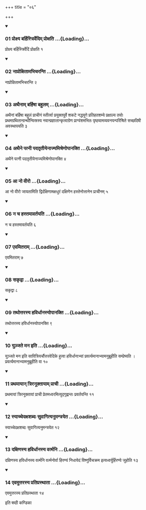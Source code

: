 +++
title = "०६"

+++

<div class="js_include" includetitle="true" newlevelforh1="3" unfilled="" url="/vedAH_yajuH/taittirIyam/sUtram/ApastambaH/shrautam/vishvAsa-prastutiH/11/06/01_proxya_barhistrirvedim_proxati.md">
<details open><summary><h3>01 प्रोक्ष्य बर्हिस्त्रिर्वेदिम् प्रोक्षति ...{Loading}...</h3></summary>

प्रोक्ष्य बर्हिस्त्रिर्वेदिं प्रोक्षति १
</details>
</div>


<div class="js_include" includetitle="true" newlevelforh1="3" unfilled="" url="/vedAH_yajuH/taittirIyam/sUtram/ApastambaH/shrautam/vishvAsa-prastutiH/11/06/02_nAproxitAmabhicharanti.md">
<details open><summary><h3>02 नाप्रोक्षितामभिचरन्ति ...{Loading}...</h3></summary>

नाप्रोक्षितामभिचरन्ति २
</details>
</div>


<div class="js_include" includetitle="true" newlevelforh1="3" unfilled="" url="/vedAH_yajuH/taittirIyam/sUtram/ApastambaH/shrautam/vishvAsa-prastutiH/11/06/03_athainAm_barhiShA_bahulam.md">
<details open><summary><h3>03 अथैनाम् बर्हिषा बहुलम् ...{Loading}...</h3></summary>

अथैनां बर्हिषा बहुलं प्राचीनं स्तीर्त्वा प्रयुक्तपूर्वे शकटे नद्धयुगे प्रतिहतशम्ये प्रक्षाल्य तयोः प्रथमग्रथितान्ग्रन्थीन्विस्रस्य नवान्प्रज्ञातान्कृत्वाग्रेण प्राग्वंशमभितः पृष्ठ्यामव्यवनयन्परिश्रिते सच्छदिषी अवस्थापयति ३
</details>
</div>


<div class="js_include" includetitle="true" newlevelforh1="3" unfilled="" url="/vedAH_yajuH/taittirIyam/sUtram/ApastambaH/shrautam/vishvAsa-prastutiH/11/06/04_athaine_patnI_padatRtIyenAjyamishreNopAnakti.md">
<details open><summary><h3>04 अथैने पत्नी पदतृतीयेनाज्यमिश्रेणोपानक्ति ...{Loading}...</h3></summary>

अथैने पत्नी पदतृतीयेनाज्यमिश्रेणोपानक्ति ४
</details>
</div>


<div class="js_include" includetitle="true" newlevelforh1="3" unfilled="" url="/vedAH_yajuH/taittirIyam/sUtram/ApastambaH/shrautam/vishvAsa-prastutiH/11/06/05_A_no_vIro.md">
<details open><summary><h3>05 आ नो वीरो ...{Loading}...</h3></summary>

आ नो वीरो जायतामिति द्विर्दक्षिणामक्षधुरं दक्षिणेन हस्तेनोत्तानेन प्राचीनम् ५
</details>
</div>


<div class="js_include" includetitle="true" newlevelforh1="3" unfilled="" url="/vedAH_yajuH/taittirIyam/sUtram/ApastambaH/shrautam/vishvAsa-prastutiH/11/06/06_na_cha_hastamAvartayati.md">
<details open><summary><h3>06 न च हस्तमावर्तयति ...{Loading}...</h3></summary>

न च हस्तमावर्तयति ६
</details>
</div>


<div class="js_include" includetitle="true" newlevelforh1="3" unfilled="" url="/vedAH_yajuH/taittirIyam/sUtram/ApastambaH/shrautam/vishvAsa-prastutiH/11/06/07_evamitarAm.md">
<details open><summary><h3>07 एवमितराम् ...{Loading}...</h3></summary>

एवमितराम् ७
</details>
</div>


<div class="js_include" includetitle="true" newlevelforh1="3" unfilled="" url="/vedAH_yajuH/taittirIyam/sUtram/ApastambaH/shrautam/vishvAsa-prastutiH/11/06/08_sakRdvA.md">
<details open><summary><h3>08 सकृद्वा ...{Loading}...</h3></summary>

सकृद्वा ८
</details>
</div>


<div class="js_include" includetitle="true" newlevelforh1="3" unfilled="" url="/vedAH_yajuH/taittirIyam/sUtram/ApastambaH/shrautam/vishvAsa-prastutiH/11/06/09_tathottarasya_havirdhAnasyopAnakti.md">
<details open><summary><h3>09 तथोत्तरस्य हविर्धानस्योपानक्ति ...{Loading}...</h3></summary>

तथोत्तरस्य हविर्धानस्योपानक्ति ९
</details>
</div>


<div class="js_include" includetitle="true" newlevelforh1="3" unfilled="" url="/vedAH_yajuH/taittirIyam/sUtram/ApastambaH/shrautam/vishvAsa-prastutiH/11/06/10_yunjate_mana_iti.md">
<details open><summary><h3>10 युञ्जते मन इति ...{Loading}...</h3></summary>

युञ्जते मन इति सावित्रियर्चौत्तरवेदिके हुत्वा हविर्धानाभ्यां प्रवर्त्यमानाभ्यामनुब्रूहीति सम्प्रेष्यति । प्रवर्त्यमानाभ्यामनुब्रूहीति वा १०
</details>
</div>


<div class="js_include" includetitle="true" newlevelforh1="3" unfilled="" url="/vedAH_yajuH/taittirIyam/sUtram/ApastambaH/shrautam/vishvAsa-prastutiH/11/06/11_prathamAyAn_triranUktAyAm_prAchI.md">
<details open><summary><h3>11 प्रथमायान् त्रिरनूक्तायाम् प्राची ...{Loading}...</h3></summary>

प्रथमायां त्रिरनूक्तायां प्राची प्रेतमध्वरमित्युद्गृह्णन्तः प्रवर्तयन्ति ११
</details>
</div>


<div class="js_include" includetitle="true" newlevelforh1="3" unfilled="" url="/vedAH_yajuH/taittirIyam/sUtram/ApastambaH/shrautam/vishvAsa-prastutiH/11/06/12_syAchchedaxashabdaH_suvAgityanumantrayeta.md">
<details open><summary><h3>12 स्याच्चेदक्षशब्दः सुवागित्यनुमन्त्रयेत ...{Loading}...</h3></summary>

स्याच्चेदक्षशब्दः सुवागित्यनुमन्त्रयेत १२
</details>
</div>


<div class="js_include" includetitle="true" newlevelforh1="3" unfilled="" url="/vedAH_yajuH/taittirIyam/sUtram/ApastambaH/shrautam/vishvAsa-prastutiH/11/06/13_daxiNasya_havirdhAnasya_vartmani.md">
<details open><summary><h3>13 दक्षिणस्य हविर्धानस्य वर्त्मनि ...{Loading}...</h3></summary>

दक्षिणस्य हविर्धानस्य वर्त्मनि वर्त्मनोर्वा हिरण्यं निधायेदं विष्णुर्विचक्रम इत्यध्वर्युर्हिरण्ये जुहोति १३
</details>
</div>


<div class="js_include" includetitle="true" newlevelforh1="3" unfilled="" url="/vedAH_yajuH/taittirIyam/sUtram/ApastambaH/shrautam/vishvAsa-prastutiH/11/06/14_evamuttarasya_pratiprasthAtA.md">
<details open><summary><h3>14 एवमुत्तरस्य प्रतिप्रस्थाता ...{Loading}...</h3></summary>

एवमुत्तरस्य प्रतिप्रस्थाता १४
</details>
</div>



  
इति षष्ठी कण्डिका 
